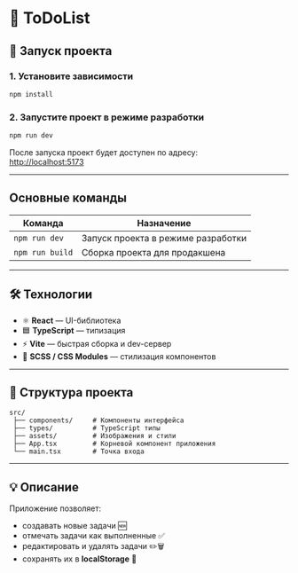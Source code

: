 # 📝 ToDoList

## 🚀 Запуск проекта

### 1. Установите зависимости
```bash
npm install
```

### 2. Запустите проект в режиме разработки
```bash
npm run dev
```

После запуска проект будет доступен по адресу:  
[http://localhost:5173](http://localhost:5173)

---

## Основные команды

| Команда | Назначение |
|----------|------------|
| `npm run dev` | Запуск проекта в режиме разработки |
| `npm run build` | Сборка проекта для продакшена |

---

## 🛠️ Технологии

- ⚛️ **React** — UI-библиотека  
- 🟦 **TypeScript** — типизация  
- ⚡ **Vite** — быстрая сборка и dev-сервер  
- 💅 **SCSS / CSS Modules** — стилизация компонентов  

---

## 📁 Структура проекта

```
src/
 ├── components/     # Компоненты интерфейса
 ├── types/          # TypeScript типы
 ├── assets/         # Изображения и стили
 ├── App.tsx         # Корневой компонент приложения
 └── main.tsx        # Точка входа
```

---

## 💡 Описание

Приложение позволяет:
- создавать новые задачи 🆕  
- отмечать задачи как выполненные ✅  
- редактировать и удалять задачи ✏️🗑  
- сохранять их в **localStorage** 💾  

